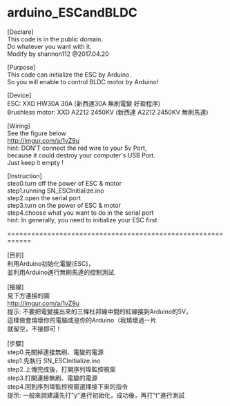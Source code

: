 # arduino_ESCandBLDC
[Declare]  
This code is in the public domain.  
Do whatever you want with it.  
Modify by shannon112 @2017.04.20  
  
[Purpose]  
This code can initialize the ESC by Arduino.  
So you will enable to control BLDC motor by Arduino! 
  
[Device]  
ESC: XXD HW30A 30A (新西達30A 無刷電變 好盈程序)  
Brushless motor: XXD A2212 2450KV (新西達 A2212 2450KV 無刷馬達)  
   
[Wiring]  
See the figure below    
http://imgur.com/a/1vZ9u   
hint: DON'T connect the red wire to your 5v Port,  
because it could destroy your computer's USB Port.  
Just keep it empty !  
  
[Instruction]  
steo0.turn off the power of ESC & motor  
step1.running SN_ESCInitialize.ino   
step2.open the serial port  
step3.turn on the power of ESC & motor  
step4.choose what you want to do in the serial port  
hint: In generally, you need to initialize your ESC first  
  
============================================================  
  
[目的]  
利用Arduino初始化電變(ESC)，  
並利用Arduino進行無刷馬達的控制測試.  
   
[接線]   
見下方連接的圖  
http://imgur.com/a/1vZ9u    
提示: 不要把電變接出來的三條杜邦線中間的紅線接到Arduino的5V，  
這樣做會燒壞你的電腦或是你的Arduino（我燒壞過一片  
就留空，不接即可！  
  
[步驟]  
step0.先關掉連接無刷、電變的電源  
step1.先執行 SN_ESCInitialize.ino  
step2.上傳完成後，打開序列埠監控視窗   
step3.打開連接無刷、電變的電源  
step4.回到序列埠監控視窗選擇接下來的指令  
提示: 一般來說建議先打"y"進行初始化，成功後，再打"t"進行測試  
